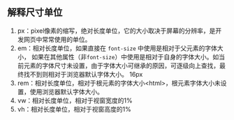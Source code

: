## 解释尺寸单位

1. px：pixel像素的缩写，绝对长度单位，它的大小取决于屏幕的分辨率，是开发网页中常常使用的单位。 
2. em：相对长度单位，如果直接在 `font-size` 中使用是相对于父元素的字体大小，
如果在其他属性（非`font-size`）中使用是相对于自身的字体大小。如当前元素的字体尺寸未设置，由于字体大小可继承的原因，可逐级向上查找，最终找不到则相对于浏览器默认字体大小。 16px
3. rem：相对长度单位，相对于根元素的字体大小\<html>，根元素字体大小未设置，使用浏览器默认字体大小。 
4. vw：相对长度单位，相对于视窗宽度的1%
5. vh：相对长度单位，相对于视窗高度的1%
